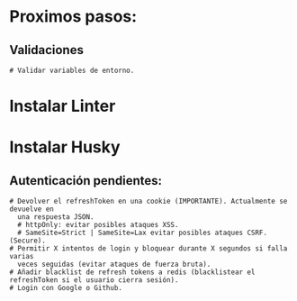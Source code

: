 # Proximos pasos:
  ## Validaciones
    # Validar variables de entorno.

  # Instalar Linter
  # Instalar Husky

  ## Autenticación pendientes:
    # Devolver el refreshToken en una cookie (IMPORTANTE). Actualmente se devuelve en 
      una respuesta JSON.
      # httpOnly: evitar posibles ataques XSS.
      # SameSite=Strict | SameSite=Lax evitar posibles ataques CSRF. (Secure).
    # Permitir X intentos de login y bloquear durante X segundos si falla varias 
      veces seguidas (evitar ataques de fuerza bruta).
    # Añadir blacklist de refresh tokens a redis (blacklistear el refreshToken si el usuario cierra sesión).
    # Login con Google o Github.